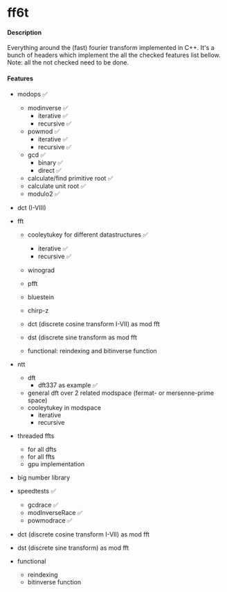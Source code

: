 # ff6t

#### Description

Everything around the (fast) fourier transform implemented in C++.
It's a bunch of headers which implement the all the checked features list bellow.
Note: all the not checked need to be done.




#### Features
                
+ modops ✅
    + modinverse ✅
         + iterative ✅
		 + recursive ✅
    + powmod ✅
         + iterative ✅
		 + recursive ✅
    + gcd ✅
         + binary ✅
		 + direct ✅
    + calculate/find primitive root ✅
	+ calculate unit root ✅
	+ modulo2 ✅
                
+ dct (I-VIII)
+ fft
	+ cooleytukey for different datastructures ✅
  		+ iterative ✅
		+ recursive ✅
	+ winograd
	+ pfft
	+ bluestein
   	+ chirp-z
 
   	+ dct (discrete cosine transform I-VII) as mod fft
   	+ dst (discrete sine transform as mod fft
 
   	+ functional: reindexing and bitinverse function
+ ntt
	+ dft
 		+ dft337 as example ✅
   	+ general dft over 2 related modspace (fermat- or mersenne-prime space)
   	+ cooleytukey in modspace
   		+ iterative
   	 	+ recursive
+ threaded ffts
  	+ for all dfts
  	+ for all ffts
  	+ gpu implementation
+ big number library
+ speedtests ✅
	+ gcdrace ✅
 	+ modInverseRace ✅
  	+ powmodrace ✅
  	  

+ dct (discrete cosine transform I-VII) as mod fft
+ dst (discrete sine transform) as mod fft

+ functional
	+ reindexing
 	+ bitinverse function

